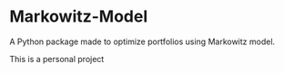 # Markowitz-Model
A Python package made to optimize portfolios using Markowitz model.

This is a personal project

